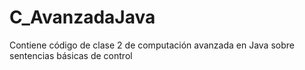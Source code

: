 # C_AvanzadaJava
Contiene código de clase 2 de computación avanzada en Java sobre sentencias básicas de control
